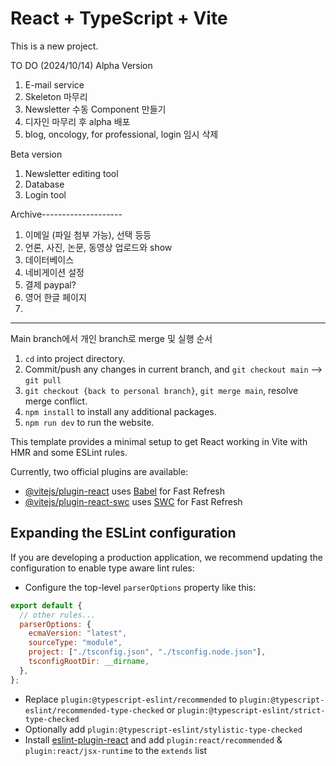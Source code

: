 # React + TypeScript + Vite

This is a new project.

TO DO (2024/10/14) Alpha Version
1) E-mail service
2) Skeleton 마무리
3) Newsletter 수동 Component 만들기
4) 디자인 마무리 후 alpha 배포
5) blog, oncology, for professional, login 임시 삭제

Beta version
1) Newsletter editing tool
2) Database
3) Login tool

Archive--------------------
1. 이메일 (파일 첨부 가능), 선택 등등
2. 언론, 사진, 논문, 동영상 업로드와 show
3. 데이터베이스
4. 네비게이션 설정
5. 결제 paypal?
6. 영어 한글 페이지
7.
---------------------------
Main branch에서 개인 branch로 merge 및 실행 순서

1. `cd` into project directory.
2. Commit/push any changes in current branch, and `git checkout main` --> `git pull`
3. `git checkout {back to personal branch}`, `git merge main`, resolve merge conflict.
4. `npm install` to install any additional packages.
5. `npm run dev` to run the website.

This template provides a minimal setup to get React working in Vite with HMR and some ESLint rules.

Currently, two official plugins are available:

- [@vitejs/plugin-react](https://github.com/vitejs/vite-plugin-react/blob/main/packages/plugin-react/README.md) uses [Babel](https://babeljs.io/) for Fast Refresh
- [@vitejs/plugin-react-swc](https://github.com/vitejs/vite-plugin-react-swc) uses [SWC](https://swc.rs/) for Fast Refresh

## Expanding the ESLint configuration

If you are developing a production application, we recommend updating the configuration to enable type aware lint rules:

- Configure the top-level `parserOptions` property like this:

```js
export default {
  // other rules...
  parserOptions: {
    ecmaVersion: "latest",
    sourceType: "module",
    project: ["./tsconfig.json", "./tsconfig.node.json"],
    tsconfigRootDir: __dirname,
  },
};
```

- Replace `plugin:@typescript-eslint/recommended` to `plugin:@typescript-eslint/recommended-type-checked` or `plugin:@typescript-eslint/strict-type-checked`
- Optionally add `plugin:@typescript-eslint/stylistic-type-checked`
- Install [eslint-plugin-react](https://github.com/jsx-eslint/eslint-plugin-react) and add `plugin:react/recommended` & `plugin:react/jsx-runtime` to the `extends` list
